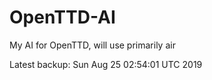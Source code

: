 # OpenTTD-AI
My AI for OpenTTD, will use primarily air

Latest backup: Sun Aug 25 02:54:01 UTC 2019
